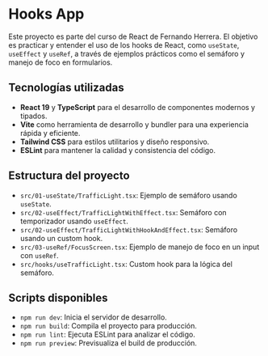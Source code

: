 # Hooks App

Este proyecto es parte del curso de React de Fernando Herrera. El objetivo es practicar y entender el uso de los hooks de React, como `useState`, `useEffect` y `useRef`, a través de ejemplos prácticos como el semáforo y manejo de foco en formularios.

## Tecnologías utilizadas

- **React 19** y **TypeScript** para el desarrollo de componentes modernos y tipados.
- **Vite** como herramienta de desarrollo y bundler para una experiencia rápida y eficiente.
- **Tailwind CSS** para estilos utilitarios y diseño responsivo.
- **ESLint** para mantener la calidad y consistencia del código.

## Estructura del proyecto

- `src/01-useState/TrafficLight.tsx`: Ejemplo de semáforo usando `useState`.
- `src/02-useEffect/TrafficLightWithEffect.tsx`: Semáforo con temporizador usando `useEffect`.
- `src/02-useEffect/TrafficLightWithHookAndEffect.tsx`: Semáforo usando un custom hook.
- `src/03-useRef/FocusScreen.tsx`: Ejemplo de manejo de foco en un input con `useRef`.
- `src/hooks/useTrafficLight.tsx`: Custom hook para la lógica del semáforo.

## Scripts disponibles

- `npm run dev`: Inicia el servidor de desarrollo.
- `npm run build`: Compila el proyecto para producción.
- `npm run lint`: Ejecuta ESLint para analizar el código.
- `npm run preview`: Previsualiza el build de producción.